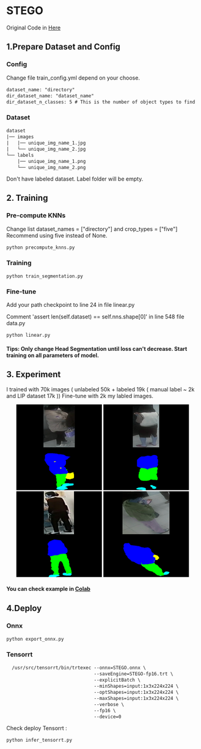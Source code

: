 # STEGO
Original Code in [Here](https://github.com/mhamilton723/STEGO)

## 1.Prepare Dataset and Config
### Config
Change file train_config.yml depend on your choose. 
```
dataset_name: "directory"
dir_dataset_name: "dataset_name"
dir_dataset_n_classes: 5 # This is the number of object types to find
```
### Dataset 

```
dataset
|── images
|   |── unique_img_name_1.jpg
|   └── unique_img_name_2.jpg
└── labels
    |── unique_img_name_1.png
    └── unique_img_name_2.png
```
Don't have labeled dataset. Label folder will be empty.


## 2. Training
### Pre-compute KNNs
Change list dataset_names = ["directory"] and crop_types = ["five"]
Recommend using five instead of None.
```
python precompute_knns.py
```
### Training 
```
python train_segmentation.py
```
### Fine-tune
Add your path checkpoint to line 24 in file linear.py

Comment 'assert len(self.dataset) == self.nns.shape[0]' in line 548 file data.py
```
python linear.py
```
#### Tips: Only change Head Segmentation until loss can't decrease. Start training on all parameters of model.

## 3. Experiment
I trained with 70k images ( unlabeled 50k + labeled 19k ( manual label ~ 2k and LIP dataset 17k ))
Fine-tune with 2k my labled images. 

<p align="center">
  <img src="images/2100.png" width="224" height="224" title="hover text">
  <img src="images/18400.png" width="224" height="224" title="hover text">
  <img src="images/21000.png" width="224" height="224" title="hover text">
    <img src="images/104200.png" width="224" height="224" title="hover text">
</p>

#### You can check example in [Colab](STEGO.ipynb)

## 4.Deploy

### Onnx
```
python export_onnx.py
```
### Tensorrt
```
  /usr/src/tensorrt/bin/trtexec --onnx=STEGO.onnx \
                                --saveEngine=STEGO-fp16.trt \
                                --explicitBatch \
                                --minShapes=input:1x3x224x224 \
                                --optShapes=input:1x3x224x224 \
                                --maxShapes=input:1x3x224x224 \
                                --verbose \
                                --fp16 \
                                --device=0
```

Check deploy Tensorrt :
```
python infer_tensorrt.py
```
